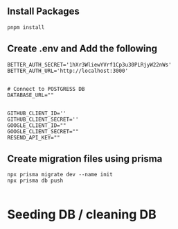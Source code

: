 ## Install Packages

```
pnpm install
```

## Create .env and Add the following

```
BETTER_AUTH_SECRET='1hXr3WliewYVrf1Cp3u30PLRjyW22nWs'
BETTER_AUTH_URL='http://localhost:3000'


# Connect to POSTGRESS DB
DATABASE_URL=""


GITHUB_CLIENT_ID=''
GITHUB_CLIENT_SECRET=''
GOOGLE_CLIENT_ID=""
GOOGLE_CLIENT_SECRET=""
RESEND_API_KEY=""

```
## Create migration files using prisma

```
npx prisma migrate dev --name init
npx prisma db push


```

# Seeding DB / cleaning DB

